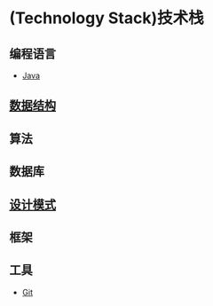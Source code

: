#  (Technology Stack)技术栈

## 编程语言
- [Java](https://github.com/huzhengxing/java)

## [数据结构](https://github.com/huzhengxing/data-structure)

## 算法

## 数据库

## [设计模式](https://github.com/huzhengxing/design-pattern)

## 框架

## 工具

- [Git](https://github.com/huzhengxing/technology-stack/blob/master/工具/Git.md)

